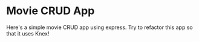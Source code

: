 # Movie CRUD App

Here's a simple movie CRUD app using express. Try to refactor this app so that it uses Knex!